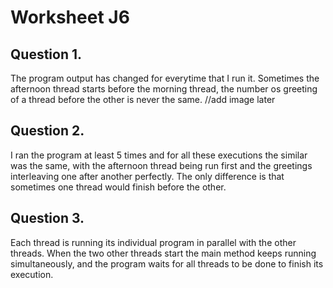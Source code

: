 # Worksheet J6
## Question 1.
The program output has changed for everytime that I run it. Sometimes the afternoon thread starts before the morning thread, the number os greeting of a thread before the other is never the same. 
//add image later

## Question 2.
I ran the program at least 5 times and for all these executions the similar was the same, with the afternoon thread being run first and the greetings interleaving one after another perfectly. The only difference is that sometimes one thread would finish before the other. 

## Question 3. 
Each thread is running its individual program in parallel with the other threads. When the two other threads start the main method keeps running simultaneously, and the program waits for all threads to be done to finish its execution. 

